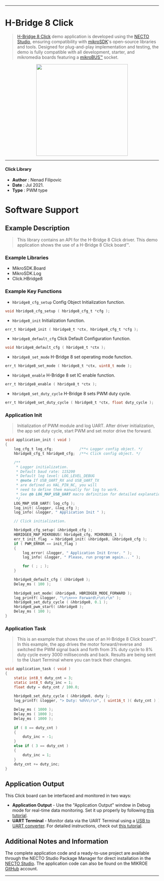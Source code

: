 
---
# H-Bridge 8 Click

> [H-Bridge 8 Click](https://www.mikroe.com/?pid_product=MIKROE-4775) demo application is developed using
the [NECTO Studio](https://www.mikroe.com/necto), ensuring compatibility with [mikroSDK](https://www.mikroe.com/mikrosdk)'s
open-source libraries and tools. Designed for plug-and-play implementation and testing, the demo is fully compatible with
all development, starter, and mikromedia boards featuring a [mikroBUS&trade;](https://www.mikroe.com/mikrobus) socket.

<p align="center">
  <img src="https://www.mikroe.com/?pid_product=MIKROE-4775&image=1" height=300px>
</p>

---

#### Click Library

- **Author**        : Nenad Filipovic
- **Date**          : Jul 2021.
- **Type**          : PWM type

# Software Support

## Example Description

> This library contains an API for the H-Bridge 8 Click driver.
> This demo application shows the use of a H-Bridge 8 Click board&trade;.

### Example Libraries

- MikroSDK.Board
- MikroSDK.Log
- Click.HBridge8

### Example Key Functions

- `hbridge8_cfg_setup` Config Object Initialization function.
```c
void hbridge8_cfg_setup ( hbridge8_cfg_t *cfg );
```

- `hbridge8_init` Initialization function.
```c
err_t hbridge8_init ( hbridge8_t *ctx, hbridge8_cfg_t *cfg );
```

- `hbridge8_default_cfg` Click Default Configuration function.
```c
void hbridge8_default_cfg ( hbridge8_t *ctx );
```

- `hbridge8_set_mode` H-Bridge 8 set operating mode function.
```c
err_t hbridge8_set_mode ( hbridge8_t *ctx, uint8_t mode );
```

- `hbridge8_enable` H-Bridge 8 set IC enable function.
```c
err_t hbridge8_enable ( hbridge8_t *ctx );
```

- `hbridge8_set_duty_cycle` H-Bridge 8 sets PWM duty cycle.
```c
err_t hbridge8_set_duty_cycle ( hbridge8_t *ctx, float duty_cycle );
```

### Application Init

> Initialization of PWM module and log UART.
> After driver initialization, the app set duty cycle, start PWM and
> set motor drive the forward.

```c
void application_init ( void ) 
{
    log_cfg_t log_cfg;            /**< Logger config object. */
    hbridge8_cfg_t hbridge8_cfg;  /**< Click config object. */

    /** 
     * Logger initialization.
     * Default baud rate: 115200
     * Default log level: LOG_LEVEL_DEBUG
     * @note If USB_UART_RX and USB_UART_TX 
     * are defined as HAL_PIN_NC, you will 
     * need to define them manually for log to work. 
     * See @b LOG_MAP_USB_UART macro definition for detailed explanation.
     */
    LOG_MAP_USB_UART( log_cfg );
    log_init( &logger, &log_cfg );
    log_info( &logger, " Application Init " );

    // Click initialization.

    hbridge8_cfg_setup( &hbridge8_cfg );
    HBRIDGE8_MAP_MIKROBUS( hbridge8_cfg, MIKROBUS_1 );
    err_t init_flag  = hbridge8_init( &hbridge8, &hbridge8_cfg );
    if ( PWM_ERROR == init_flag )
    {
        log_error( &logger, " Application Init Error. " );
        log_info( &logger, " Please, run program again... " );

        for ( ; ; );
    }

    hbridge8_default_cfg ( &hbridge8 );
    Delay_ms ( 100 );
   
    hbridge8_set_mode( &hbridge8, HBRIDGE8_MODE_FORWARD );
    log_printf( &logger, "\r\n>>> Forward\r\n\r\n" );
    hbridge8_set_duty_cycle ( &hbridge8, 0.1 );
    hbridge8_pwm_start( &hbridge8 );
    Delay_ms ( 100 );
}
```

### Application Task

> This is an example that shows the use of an H-Bridge 8 Click board&trade;.
> In this example, the app drives the motor forward/reverse and switched the PWM signal back and forth 
> from 3% duty cycle to 8% duty cycle every 3000 milliseconds and back.
> Results are being sent to the Usart Terminal where you can track their changes.

```c
void application_task ( void ) 
{
    static int8_t duty_cnt = 3;
    static int8_t duty_inc = 1;
    float duty = duty_cnt / 100.0;
    
    hbridge8_set_duty_cycle ( &hbridge8, duty );
    log_printf( &logger, "> Duty: %d%%\r\n", ( uint16_t )( duty_cnt ) );

    Delay_ms ( 1000 );
    Delay_ms ( 1000 );
    Delay_ms ( 1000 );
    
    if ( 8 == duty_cnt ) 
    {
        duty_inc = -1;
    }
    else if ( 3 == duty_cnt ) 
    {
        duty_inc = 1;
    }
    duty_cnt += duty_inc;
}
```

## Application Output

This Click board can be interfaced and monitored in two ways:
- **Application Output** - Use the "Application Output" window in Debug mode for real-time data monitoring.
Set it up properly by following [this tutorial](https://www.youtube.com/watch?v=ta5yyk1Woy4).
- **UART Terminal** - Monitor data via the UART Terminal using
a [USB to UART converter](https://www.mikroe.com/click/interface/usb?interface*=uart,uart). For detailed instructions,
check out [this tutorial](https://help.mikroe.com/necto/v2/Getting%20Started/Tools/UARTTerminalTool).

## Additional Notes and Information

The complete application code and a ready-to-use project are available through the NECTO Studio Package Manager for 
direct installation in the [NECTO Studio](https://www.mikroe.com/necto). The application code can also be found on
the MIKROE [GitHub](https://github.com/MikroElektronika/mikrosdk_click_v2) account.

---
